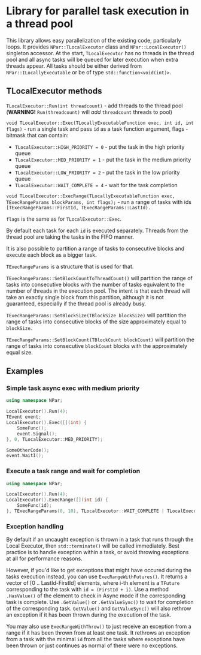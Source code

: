 # Library for parallel task execution in a thread pool

This library allows easy parallelization of the existing code, particularly loops.
It provides `NPar::TLocalExecutor` class and `NPar::LocalExecutor()` singleton accessor.
At the start, `TLocalExecutor` has no threads in the thread pool and all async tasks will be queued for later execution when extra threads appear.
All tasks should be either derived from `NPar::ILocallyExecutable` or be of type `std::function<void(int)>`.

## TLocalExecutor methods

`TLocalExecutor::Run(int threadcount)` - add threads to the thread pool (**WARNING!** `Run(threadcount)` will *add* `threadcount` threads to pool)

`void TLocalExecutor::Exec(TLocallyExecutableFunction exec, int id, int flags)` - run a single task and pass `id` as a task function argument, flags - bitmask that can contain:

- `TLocalExecutor::HIGH_PRIORITY = 0` - put the task in the high priority queue
- `TLocalExecutor::MED_PRIORITY = 1` - put the task in the medium priority queue
- `TLocalExecutor::LOW_PRIORITY = 2` - put the task in the low priority queue
- `TLocalExecutor::WAIT_COMPLETE = 4` - wait for the task completion

`void TLocalExecutor::ExecRange(TLocallyExecutableFunction exec, TExecRangeParams blockParams, int flags);` - run a range of tasks with ids `[TExecRangeParams::FirstId, TExecRangeParams::LastId).`

`flags` is the same as for `TLocalExecutor::Exec`.

By default each task for each `id` is executed separately. Threads from the thread pool are taking the tasks in the FIFO manner.

It is also possible to partition a range of tasks to consecutive blocks and execute each block as a bigger task.

`TExecRangeParams` is a structure that is used for that.

`TExecRangeParams::SetBlockCountToThreadCount()`  will partition
the range of tasks into consecutive blocks with the number of tasks equivalent to the number of threads in the execution pool. The intent is that each thread will take an exactly single block from this partition, although it is not guaranteed, especially if the thread pool is already busy.

`TExecRangeParams::SetBlockSize(TBlockSize blockSize)` will partition
the range of tasks into consecutive blocks of the size approximately equal to `blockSize`.

`TExecRangeParams::SetBlockCount(TBlockCount blockCount)` will partition
the range of tasks into consecutive `blockCount` blocks with the approximately equal size.

## Examples

### Simple task async exec with medium priority

```cpp
using namespace NPar;

LocalExecutor().Run(4);
TEvent event;
LocalExecutor().Exec([](int) {
    SomeFunc();
    event.Signal();
}, 0, TLocalExecutor::MED_PRIORITY);

SomeOtherCode();
event.WaitI();
```

### Execute a task range and wait for completion

```cpp
using namespace NPar;

LocalExecutor().Run(4);
LocalExecutor().ExecRange([](int id) {
    SomeFunc(id);
}, TExecRangeParams(0, 10), TLocalExecutor::WAIT_COMPLETE | TLocalExecutor::MED_PRIORITY);
```

### Exception handling

By default if an uncaught exception is thrown in a task that runs through the Local Executor, then `std::terminate()` will be called immediately. Best practice is to handle exception within a task, or avoid throwing exceptions at all for performance reasons.

However, if you'd like to get exceptions that might have occured during the tasks execution instead, you can use `ExecRangeWithFutures()`.
It returns a vector of [0 .. LastId-FirstId] elements, where i-th element is a `TFuture` corresponding to the task with `id = (FirstId + i)`.
Use a method `.HasValue()` of the element to check in Async mode if the corresponding task is complete.
Use `.GetValue()` or `.GetValueSync()` to wait for completion of the corresponding task. `GetValue()` and `GetValueSync()` will also rethrow an exception if it has been thrown during the execution of the task.

You may also use `ExecRangeWithThrow()` to just receive an exception from a range if it has been thrown from at least one task. It rethrows an exception from a task with the minimal `id` from all the tasks where exceptions have been thrown or just continues as normal of there were no exceptions.
